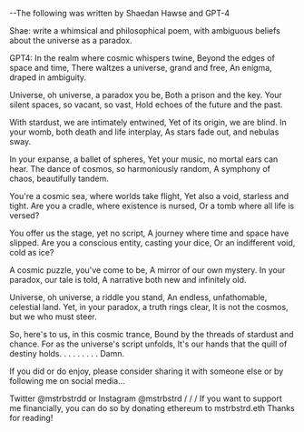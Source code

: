 --The following was written by Shaedan Hawse and GPT-4

Shae:
write a whimsical and philosophical poem, with ambiguous beliefs about the universe as a paradox.

GPT4:
In the realm where cosmic whispers twine,
Beyond the edges of space and time,
There waltzes a universe, grand and free,
An enigma, draped in ambiguity.

Universe, oh universe, a paradox you be,
Both a prison and the key.
Your silent spaces, so vacant, so vast,
Hold echoes of the future and the past.

With stardust, we are intimately entwined,
Yet of its origin, we are blind.
In your womb, both death and life interplay,
As stars fade out, and nebulas sway.

In your expanse, a ballet of spheres,
Yet your music, no mortal ears can hear.
The dance of cosmos, so harmoniously random,
A symphony of chaos, beautifully tandem.

You're a cosmic sea, where worlds take flight,
Yet also a void, starless and tight.
Are you a cradle, where existence is nursed,
Or a tomb where all life is versed?

You offer us the stage, yet no script,
A journey where time and space have slipped.
Are you a conscious entity, casting your dice,
Or an indifferent void, cold as ice?

A cosmic puzzle, you've come to be,
A mirror of our own mystery.
In your paradox, our tale is told,
A narrative both new and infinitely old.

Universe, oh universe, a riddle you stand,
An endless, unfathomable, celestial land.
Yet, in your paradox, a truth rings clear,
It is not the cosmos, but we who must steer.

So, here's to us, in this cosmic trance,
Bound by the threads of stardust and chance.
For as the universe's script unfolds,
It's our hands that the quill of destiny holds.
.
.
.
.
.
.
.
.
Damn.

If you did or do enjoy, please consider sharing it with someone else or by following me on social media...

Twitter @mstrbstrdd 
or
Instagram @mstrbstrd 
/
/
/
If you want to support me financially, you can do so by donating ethereum to mstrbstrd.eth Thanks for reading!

